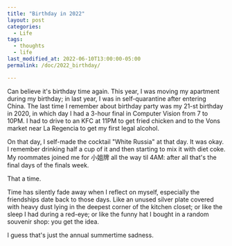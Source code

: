 ```yaml
---
title: "Birthday in 2022"
layout: post
categories:
  - Life
tags:
  - thoughts
  - life
last_modified_at: 2022-06-10T13:00:00-05:00
permalink: /doc/2022_birthday/

---
```

Can believe it's birthday time again. This year, I was moving my apartment during my birthday; in last year, I was in self-quarantine after entering China. The last time I remember about birthday party was my 21-st birthday in 2020, in which day I had a 3-hour final in Computer Vision from 7 to 10PM. I had to drive to an KFC at 11PM to get fried chicken and to the Vons market near La Regencia to get my first legal alcohol. 

On that day, I self-made the cocktail "White Russia" at that day. It was okay. I remember drinking half a cup of it and then starting to mix it with diet coke. My roommates joined me for 小姐牌 all the way til 4AM: after all that's the final days of the finals week.

That a time.

Time has silently fade away when I reflect on myself, especially the friendships date back to those days. Like an unused silver plate covered with heavy dust lying in the deepest corner of the kitchen closet; or like the sleep I had during a red-eye; or like the funny hat I bought in a random souvenir shop: you get the idea.

I guess that's just the annual summertime sadness.